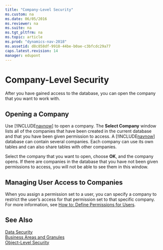 ```yaml
---
title: "Company-Level Security"
ms.custom: na
ms.date: 06/05/2016
ms.reviewer: na
ms.suite: na
ms.tgt_pltfrm: na
ms.topic: article
ms.prod: "dynamics-nav-2018"
ms.assetid: d8c858df-9918-44be-b0ae-c3bfcdc29a77
caps.latest.revision: 14
manager: edupont
---
```

# Company-Level Security
After you have gained access to the database, you can open the company that you want to work with.  

## Opening a Company  
 Use [!INCLUDE[navnow](includes/navnow_md.md)] to open a company. The **Select Company** window lists all of the companies that have been created in the current database and that you have been given permission to access. A [!INCLUDE[navnow](includes/navnow_md.md)] database can contain several companies. Each company can use its own tables and can also share tables with other companies.  

 Select the company that you want to open, choose **OK**, and the company opens. If there are companies in the database that you have not been given permissions to access, you will not be able to see them in this window.  

## Managing User Access to Companies  
 When you assign a permission set to a user, you can specify a company to restrict the user’s access for that permission set to that specific company. For more information, see [How to: Define Permissions for Users](How-to--Define-Permissions-for-Users.md).  

## See Also  
 [Data Security](Data-Security.md)   
 [Business Areas and Granules](Business-Areas-and-Granules.md)   
 [Object-Level Security](Object-Level-Security.md)

